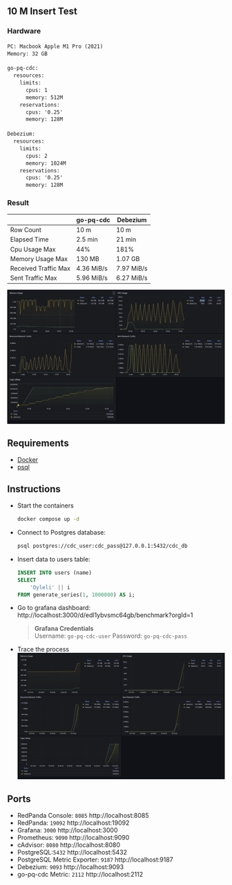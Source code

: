 ## 10 M Insert Test

### Hardware 
```txt
PC: Macbook Apple M1 Pro (2021)
Memory: 32 GB

go-pq-cdc: 
  resources:
    limits:
      cpus: 1
      memory: 512M
    reservations:
      cpus: '0.25'
      memory: 128M

Debezium:
  resources:
    limits:
      cpus: 2
      memory: 1024M
    reservations:
      cpus: '0.25'
      memory: 128M
```

### Result
|                      | go-pq-cdc  | Debezium     |
|----------------------|------------|--------------|
| Row Count            | 10 m       | 10 m         |
| Elapsed Time         | 2.5 min    | 21 min       |
| Cpu Usage Max        | 44%        | 181%         |
| Memory Usage Max     | 130 MB     | 1.07 GB      |
| Received Traffic Max | 4.36 MiB/s | 7.97 MiB/s   |
| Sent Traffic Max     | 5.96 MiB/s | 6.27 MiB/s   |

![10m_result](./10m_test.png)


## Requirements
- [Docker](https://docs.docker.com/compose/install/)
- [psql](https://www.postgresql.org/download/)
 
## Instructions

- Start the containers 
    ```sh
    docker compose up -d
    ```
- Connect to Postgres database:
   ```sh
   psql postgres://cdc_user:cdc_pass@127.0.0.1:5432/cdc_db
   ```
- Insert data to users table: 
    ```sql
    INSERT INTO users (name)
    SELECT
        'Oyleli' || i
    FROM generate_series(1, 1000000) AS i;
    ```
- Go to grafana dashboard: http://localhost:3000/d/edl1ybvsmc64gb/benchmark?orgId=1
    > **Grafana Credentials**  
     Username: `go-pq-cdc-user` Password: `go-pq-cdc-pass`
- Trace the process 
![benchmark_dashboard](./dashboard.png)

## Ports

- RedPanda Console: `8085` http://localhost:8085 
- RedPanda: `19092` http://localhost:19092
- Grafana: `3000` http://localhost:3000
- Prometheus: `9090`  http://localhost:9090
- cAdvisor: `8080` http://localhost:8080
- PostgreSQL:`5432` http://localhost:5432
- PostgreSQL Metric Exporter: `9187` http://localhost:9187 
- Debezium: `9093` http://localhost:9093
- go-pq-cdc Metric: `2112` http://localhost:2112

